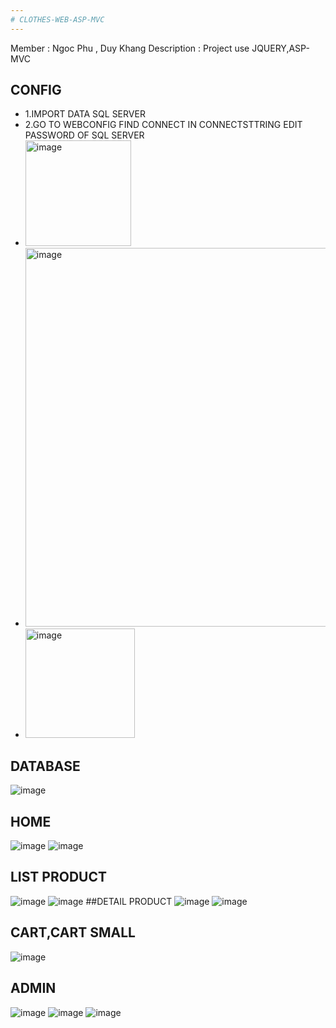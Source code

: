 ```yaml
---
# CLOTHES-WEB-ASP-MVC
---
```

Member : Ngoc Phu , Duy Khang 
Description : Project use JQUERY,ASP-MVC 
## CONFIG 
*  1.IMPORT DATA SQL SERVER
*  2.GO TO WEBCONFIG FIND CONNECT IN CONNECTSTTRING EDIT PASSWORD OF SQL SERVER
*  <img width="169" alt="image" src="https://user-images.githubusercontent.com/87811387/174740378-779678e4-f292-4c76-92b5-55f9b346e575.png">
* <img width="606" alt="image" src="https://user-images.githubusercontent.com/87811387/174740479-1807244e-59f7-4fc7-ac65-9c76251c0d33.png">
* <img width="175" alt="image" src="https://user-images.githubusercontent.com/87811387/174740553-7a1f2e2a-a625-4e9d-9396-3a5f891d8ed7.png">
 
## DATABASE 
![image](https://user-images.githubusercontent.com/87811387/174738532-b928eb5c-8f10-4d3f-b9ee-4e1170c70555.png)
## HOME
![image](https://user-images.githubusercontent.com/87811387/174739179-ca53d5db-0dfa-4476-ac46-ec325300375c.png)
![image](https://user-images.githubusercontent.com/87811387/174739251-c6166f25-a836-4446-b370-a3ed9fb7b7f3.png)
## LIST PRODUCT 
![image](https://user-images.githubusercontent.com/87811387/174739521-f23ab2ee-5430-463b-8cfc-eadb43923064.png)
![image](https://user-images.githubusercontent.com/87811387/174739552-2a365965-6afe-4af5-b4bc-a21ae12f5241.png)
##DETAIL PRODUCT 
![image](https://user-images.githubusercontent.com/87811387/174739646-879a40c6-de17-4a8e-8a62-a9ec0fdb5391.png)
![image](https://user-images.githubusercontent.com/87811387/174739703-a11fb272-074c-4248-a009-9eb6ebb2e83b.png)
## CART,CART SMALL
![image](https://user-images.githubusercontent.com/87811387/174739792-d2fdde3f-91cf-4d75-a699-a0bd4781f67a.png)
## ADMIN
![image](https://user-images.githubusercontent.com/87811387/174741379-2781d9ff-7551-4f5c-8cc2-b51be368d926.png)
![image](https://user-images.githubusercontent.com/87811387/174741420-bbfc393a-a148-45f4-b2d7-429c674949c6.png)
![image](https://user-images.githubusercontent.com/87811387/174741445-3dd6e3eb-3502-46ff-8a3d-72d096acfe96.png)

